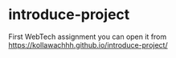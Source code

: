 # introduce-project

First WebTech assignment
you can open it from https://kollawachhh.github.io/introduce-project/
